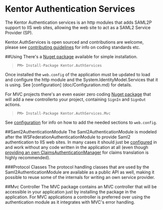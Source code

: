Kentor Authentication Services
=============

The Kentor Authentication services is an http modules that adds 
SAML2P support to IIS web sites, allowing the web site to act as a
SAML2 Service Provider (SP).

Kentor.AuthServices is open sourced and contributions are welcome, please see 
[contributing guidelines](doc/Contributing.md) for info on coding standards etc.

##Using
There's a [Nuget package](https://www.nuget.org/packages/Kentor.AuthServices/) available 
for simple installation.

> `PM> Install-Package Kentor.AuthServices`

Once installed the `web.config` of the application must be updated to load and configure
the http module and the System.IdentityModel.Services that it is using. See [configuration]
(doc/Configuration.md) for details.

For MVC projects there's an even easier zero coding 
[Nuget package](https://www.nuget.org/packages/Kentor.AuthServices.Mvc/) that will add a 
new controllerto your project, containing `SignIn` and `SignOut` actions.

> `PM> Install-Package Kentor.AuthServices.Mvc`

See [configuration](doc/Configuration.md) for info on how to add the needed sections to `web.config`.

##Saml2AuthenticationModule
The Saml2AuthenticationModule is modeled after the WSFederationAuthenticationModule
to provide Saml2 authentication to IIS web sites. In many cases it should just be
[configured](doc/Configuration.md) in and work without any code written in the application 
at all (even though [providing an own ClaimsAuthenticationManager](doc/ClaimsAuthenticationManager.md)
for claims translation is highly recommended).

###Protocol Classes
The protocol handling classes that are used by the Saml2AuthenticationModule are available
as a public API as well, making it possible to reuse some of the internals for writing
an own service provider.

##Mvc Controller
The MVC package contains an MVC controller that will be accessible in your application just
by installing the package in the application. For MVC applications a controller is preferred
over using the authentication module as it integrates with MVC's error handling.

